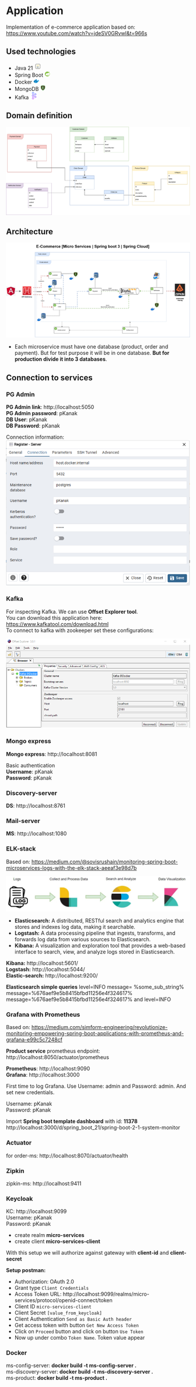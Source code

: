# Application

Implementation of e-commerce application based on: https://www.youtube.com/watch?v=jdeSV0GRvwI&t=966s

## Used technologies
- Java 21 ![java](resources/icons/ico-java.png)
- Spring Boot ![spring-boot](resources/icons/ico-spring-boot.png)
- Docker ![ico-docker](resources/icons/ico-docker.png)
- MongoDB ![ico-mongodb](resources/icons/ico-mongodb.png)
- Kafka ![ico-apache-kafka](resources/icons/ico-apache-kafka.png) 

## Domain definition
![e-commerce-app-domains](resources/e-commerce-app-domains.png)

## Architecture
![e-commerce-app-architecture](resources/e-commerce-app-architecture.png)

- Each microservice must have one database
  (product, order and payment). But for test purpose it will be in one database.
  **But for production divide it into 3 databases**.

## Connection to services

### PG Admin
**PG Admin link**: http://localhost:5050 \
**PG Admin password**: pKanak \
**DB User**: pKanak \
**DB Password**: pKanak

Connection information: \
![pg-db-connection](resources/images/db-conn.png)

### Kafka
For inspecting Kafka. We can use **Offset Explorer tool**. \
You can download this application here: https://www.kafkatool.com/download.html \
To connect to kafka with zookeeper set these configurations:

![off-exp-conn](resources/images/off-exp-conn.png)

### Mongo express

**Mongo express**: http://localhost:8081

Basic authentication \
**Username**: pKanak \
**Password**: pKanak

### Discovery-server

**DS**: http://localhost:8761

### Mail-server

**MS**: http://localhost:1080

### ELK-stack
Based on: https://medium.com/@sovisrushain/monitoring-spring-boot-microservices-logs-with-the-elk-stack-aeeaf3e98d7b

![elk-stack](resources/images/elk-stack.png)

 - **Elasticsearch:** A distributed, RESTful search and analytics engine 
that stores and indexes log data, making it searchable.
 - **Logstash:** A data processing pipeline that ingests, transforms, and forwards 
log data from various sources to Elasticsearch.
 - **Kibana:** A visualization and exploration tool that provides a web-based interface to search, 
view, and analyze logs stored in Elasticsearch.

**Kibana:** http://localhost:5601/ \
**Logstash:** http://localhost:5044/ \
**Elastic-search:** http://localhost:9200/

**Elasticsearch simple queries**
level=INFO
message= %some_sub_string% \
message=%676aef9e5b8415bfbd11256e4f324617% \
message=%676aef9e5b8415bfbd11256e4f324617% and level=INFO

### Grafana with Prometheus
Based on: https://medium.com/simform-engineering/revolutionize-monitoring-empowering-spring-boot-applications-with-prometheus-and-grafana-e99c5c7248cf

**Product service** prometheus endpoint: http://localhost:8050/actuator/prometheus

**Prometheus**: http://localhost:9090 \
**Grafana**: http://localhost:3000

First time to log Grafana. Use Username: admin and Password: admin. And set new credentials.

Username: pKanak \
Password: pKanak

Import **Spring boot template dashboard** with id: **11378**
http://localhost:3000/d/spring_boot_21/spring-boot-2-1-system-monitor

### Actuator
for order-ms: http://localhost:8070/actuator/health

### Zipkin
zipkin-ms: http://localhost:9411

### Keycloak
KC: http://localhost:9099 \
Username: pKanak \
Password: pKanak

- create realm **micro-services**
- create client **micro-services-client**

With this setup we will authorize against gateway with **client-id** and **client-secret**

**Setup postman:**
- Authorization: OAuth 2.0
- Grant type `Client Credentials`
- Access Token URL: http://localhost:9099/realms/micro-services/protocol/openid-connect/token
- Client ID `micro-services-client`
- Client Secret `[value_from_keycloak]`
- Client Authentication `Send as Basic Auth header`
- Get access token with button `Get New Access Token`
- Click on `Proceed` button and click on button `Use Token`
- Now up under combo `Token Name`. Token value appear

### Docker
ms-config-server: **docker build -t ms-config-server .** \
ms-discovery-server: **docker build -t ms-discovery-server .** \
ms-product: **docker build -t ms-product .**